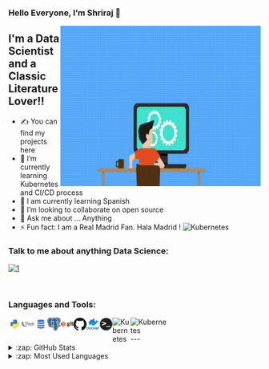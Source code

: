 ### Hello Everyone, I’m Shriraj 👋
  <img align="right" alt="GIF" src="https://github.com/snipemonk/snipemonk/blob/main/ML.gif?raw=true" width="400" height="320" />
  
  
## I'm a Data Scientist and a Classic Literature Lover!!
- ✍ You can find my projects here
- 🔭 I’m currently learning Kubernetes and CI/CD process
- 🌱 I am currently learning Spanish
- 👯 I’m looking to collaborate on open source
- 💬 Ask me about ... Anything
- ⚡ Fun fact: I am a Real Madrid Fan. Hala Madrid ! <img alt="Kubernetes" width="26px" src="http://123emoji.com/wp-content/uploads/2016/08/Real-Madrid-Official-Stickers-.F19703.png"/>




### Talk to me about anything Data Science:
[![1](https://cloud.githubusercontent.com/assets/17016297/18839848/0fc7e74e-83d2-11e6-8c6a-277fc9d6e067.png)](https://www.linkedin.com/in/shriraj-misra/)

<br />

### Languages and Tools:
<img align="left" alt="python" width="26px" src="https://raw.githubusercontent.com/github/explore/80688e429a7d4ef2fca1e82350fe8e3517d3494d/topics/python/python.png" />
<img align="left" alt="flask" width="26px" src="https://raw.githubusercontent.com/github/explore/80688e429a7d4ef2fca1e82350fe8e3517d3494d/topics/flask/flask.png" />
<img align="left" alt="SQL" width="26px" src="https://raw.githubusercontent.com/github/explore/80688e429a7d4ef2fca1e82350fe8e3517d3494d/topics/sql/sql.png" />
<img align="left" alt="postgreSQL" width="26px" src="https://raw.githubusercontent.com/github/explore/80688e429a7d4ef2fca1e82350fe8e3517d3494d/topics/postgresql/postgresql.png" />
<img align="left" alt="Git" width="26px" src="https://raw.githubusercontent.com/github/explore/80688e429a7d4ef2fca1e82350fe8e3517d3494d/topics/git/git.png" />
<img align="left" alt="GitHub" width="26px" src="https://raw.githubusercontent.com/github/explore/78df643247d429f6cc873026c0622819ad797942/topics/github/github.png" />
<img align="left" alt="Docker" width="26px" src="https://raw.githubusercontent.com/github/explore/80688e429a7d4ef2fca1e82350fe8e3517d3494d/topics/docker/docker.png" />
<img align="left" alt="Terminal" width="26px" src="https://raw.githubusercontent.com/github/explore/80688e429a7d4ef2fca1e82350fe8e3517d3494d/topics/terminal/terminal.png" />
<img align="left" alt="Kubernetes" width="36px" src="https://cncf-branding.netlify.app/img/projects/kubernetes/stacked/color/kubernetes-stacked-color.png" />
<img align="left" alt="Kubernetes" width="76px" src="https://miro.medium.com/max/1000/1*37N7BHNaEsXPaerNQ8wBdA.png" />


<br />
<br />
---
<details>
  <summary>:zap: GitHub Stats</summary>

  <img align="left" alt="Anna's GitHub Stats" src="https://github-readme-stats.vercel.app/api?username=snipemonk&show_icons=true&hide_border=true" />
</details>

<details>
  <summary>:zap: Most Used Languages</summary>

<img align="left" alt="Anna's GitHub Top Languages" src="https://github-readme-stats.vercel.app/api/top-langs/?username=snipemonk" />

</details>


<!---
snipemonk/snipemonk is a ✨ special ✨ repository because its `README.md` (this file) appears on your GitHub profile.
You can click the Preview link to take a look at your changes.
--->


[1]: https://www.linkedin.com/in/shriraj-misra/
